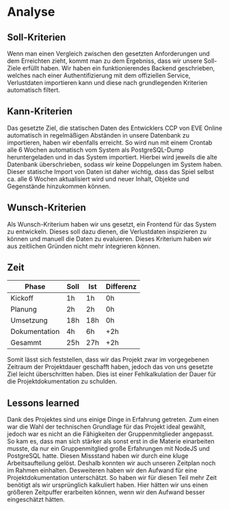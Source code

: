 # Analyse

## Soll-Kriterien
Wenn man einen Vergleich zwischen den gesetzten Anforderungen und dem Erreichten zieht, kommt man zu dem Ergebniss, dass wir unsere Soll-Ziele erfüllt haben.
Wir haben ein funktionierendes Backend geschrieben, welches nach einer Authentifizierung mit dem offiziellen Service, Verlustdaten importieren kann und diese nach grundlegenden Kriterien automatisch filtert.

## Kann-Kriterien
Das gesetzte Ziel, die statischen Daten des Entwicklers CCP von EVE Online automatisch in regelmäßigen Abständen in unsere Datenbank zu importieren, haben wir ebenfalls erreicht. So wird nun mit einem Crontab alle 6 Wochen automatisch vom System als PostgreSQL-Dump heruntergeladen und in das System importiert. Hierbei wird jeweils die alte Datenbank überschrieben, sodass wir keine Doppelungen im System haben.
Dieser statische Import von Daten ist daher wichtig, dass das Spiel selbst ca. alle 6 Wochen aktualisiert wird und neuer Inhalt, Objekte und Gegenstände hinzukommen können.

## Wunsch-Kriterien
Als Wunsch-Kriterium haben wir uns gesetzt, ein Frontend für das System zu entwickeln. Dieses soll dazu dienen, die Verlustdaten inspizieren zu können und manuell die Daten zu evaluieren. Dieses Kriterium haben wir aus zeitlichen Gründen nicht mehr integrieren können.

## Zeit

| Phase | Soll | Ist | Differenz |
|---|---|---|---|
| Kickoff | 1h | 1h | 0h |
| Planung | 2h | 2h | 0h |
| Umsetzung | 18h | 18h | 0h |
| Dokumentation | 4h | 6h | +2h |
| Gesammt | 25h | 27h | +2h |

Somit lässt sich feststellen, dass wir das Projekt zwar im vorgegebenen Zeitraum der Projektdauer geschafft haben, jedoch das von uns gesetzte Ziel leicht überschritten haben. Dies ist einer Fehlkalkulation der Dauer für die Projektdokumentation zu schulden. 

## Lessons learned

Dank des Projektes sind uns einige Dinge in Erfahrung getreten. Zum einen war die Wahl der technischen Grundlage für das Projekt ideal gewählt, jedoch war es nicht an die Fähigkeiten der Gruppenmitglieder angepasst.
So kam es, dass man sich stärker als sonst erst in die Materie einarbeiten musste, da nur ein Gruppenmitglied große Erfahrungen mit NodeJS und PostgreSQL hatte. Diesen Missstand haben wir durch eine kluge Arbeitsaufteilung gelöst. Deshalb konnten wir auch unseren Zeitplan noch im Rahmen einhalten.
Desweiteren haben wir den Aufwand für eine Projektdokumentation unterschätzt. So haben wir für diesen Teil mehr Zeit benötigt als wir ursprünglich kalkuliert haben. Hier hätten wir uns einen größeren Zeitpuffer erarbeiten können, wenn wir den Aufwand besser eingeschätzt hätten.

